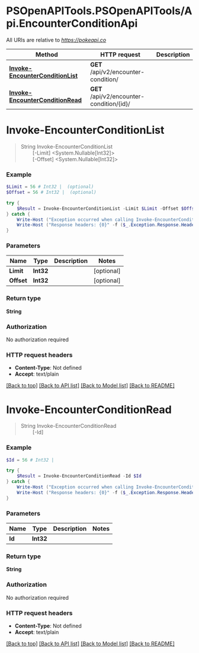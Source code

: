 # PSOpenAPITools.PSOpenAPITools/Api.EncounterConditionApi

All URIs are relative to *https://pokeapi.co*

Method | HTTP request | Description
------------- | ------------- | -------------
[**Invoke-EncounterConditionList**](EncounterConditionApi.md#Invoke-EncounterConditionList) | **GET** /api/v2/encounter-condition/ | 
[**Invoke-EncounterConditionRead**](EncounterConditionApi.md#Invoke-EncounterConditionRead) | **GET** /api/v2/encounter-condition/{id}/ | 


<a name="Invoke-EncounterConditionList"></a>
# **Invoke-EncounterConditionList**
> String Invoke-EncounterConditionList<br>
> &nbsp;&nbsp;&nbsp;&nbsp;&nbsp;&nbsp;&nbsp;&nbsp;[-Limit] <System.Nullable[Int32]><br>
> &nbsp;&nbsp;&nbsp;&nbsp;&nbsp;&nbsp;&nbsp;&nbsp;[-Offset] <System.Nullable[Int32]><br>



### Example
```powershell
$Limit = 56 # Int32 |  (optional)
$Offset = 56 # Int32 |  (optional)

try {
    $Result = Invoke-EncounterConditionList -Limit $Limit -Offset $Offset
} catch {
    Write-Host ("Exception occurred when calling Invoke-EncounterConditionList: {0}" -f ($_.ErrorDetails | ConvertFrom-Json))
    Write-Host ("Response headers: {0}" -f ($_.Exception.Response.Headers | ConvertTo-Json))
}
```

### Parameters

Name | Type | Description  | Notes
------------- | ------------- | ------------- | -------------
 **Limit** | **Int32**|  | [optional] 
 **Offset** | **Int32**|  | [optional] 

### Return type

**String**

### Authorization

No authorization required

### HTTP request headers

 - **Content-Type**: Not defined
 - **Accept**: text/plain

[[Back to top]](#) [[Back to API list]](../README.md#documentation-for-api-endpoints) [[Back to Model list]](../README.md#documentation-for-models) [[Back to README]](../README.md)

<a name="Invoke-EncounterConditionRead"></a>
# **Invoke-EncounterConditionRead**
> String Invoke-EncounterConditionRead<br>
> &nbsp;&nbsp;&nbsp;&nbsp;&nbsp;&nbsp;&nbsp;&nbsp;[-Id] <Int32><br>



### Example
```powershell
$Id = 56 # Int32 | 

try {
    $Result = Invoke-EncounterConditionRead -Id $Id
} catch {
    Write-Host ("Exception occurred when calling Invoke-EncounterConditionRead: {0}" -f ($_.ErrorDetails | ConvertFrom-Json))
    Write-Host ("Response headers: {0}" -f ($_.Exception.Response.Headers | ConvertTo-Json))
}
```

### Parameters

Name | Type | Description  | Notes
------------- | ------------- | ------------- | -------------
 **Id** | **Int32**|  | 

### Return type

**String**

### Authorization

No authorization required

### HTTP request headers

 - **Content-Type**: Not defined
 - **Accept**: text/plain

[[Back to top]](#) [[Back to API list]](../README.md#documentation-for-api-endpoints) [[Back to Model list]](../README.md#documentation-for-models) [[Back to README]](../README.md)


